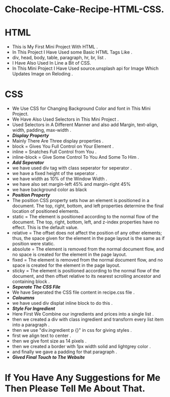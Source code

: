 # Chocolate-Cake-Recipe-HTML-CSS.
# HTML
- This is My First Mini Project With HTML .
- In This Project I Have Used some Basic HTML Tags Like .
- div, head, body, table, paragraph, hr, br, list .
- I Have Also Used In Line a Bit of CSS.
- In This Mini Project I Have Used source.unsplash api for Image Which Updates Image on Reloding .
# CSS
- We Use CSS for Changing Background Color and font in This Mini Project.
- We Have Also Used Selectors in This Mini Project .
- Used Selectors in A Different Manner and also add Margin, text-align, width, padding, max-width .
- ***Display Property***
- Mainly There Are Three display properties .
- block = Gives You Full Control on Your Element .
- inline = Snatches Full Control from You .
- inline-block = Give Some Control To You And Some To Him .
- ***Add Seperator***
- we have used div tag with class seperator for seperator .
- we have a fixed height of the seperator .
- we have width as 10% of the Window Width .
- we have also set margin-left 45% and margin-right 45%
- we have background color as black
- ***Position Property***
- The position CSS property sets how an element is positioned in a document. The top, right, bottom, and left properties determine the final location of positioned elements.
- static = The element is positioned according to the normal flow of the document. The top, right, bottom, left, and z-index properties have no effect. This is the default value.
- relative = The offset does not affect the position of any other elements; thus, the space given for the element in the page layout is the same as if position were static.
- absolute = The element is removed from the normal document flow, and no space is created for the element in the page layout.
- fixed = The element is removed from the normal document flow, and no space is created for the element in the page layout.
- sticky = The element is positioned according to the normal flow of the document, and then offset relative to its nearest scrolling ancestor and containing block .
- ***Seperate The CSS File***
- We have Seperated the CSS file content in recipe.css file .
- ***Coloumns***
- we have used div displat inline block  to do this .
- ***Style For Ingredient***
- Here First We Combine our ingredients and prices into a single list .
- then we created a div with class ingredient and transform every list item into a paragraph .
- then we use "div.ingredient p {}" in css for giving styles .
- first we align text to center .
- then we give font size as 14 pixels .
- then we created a border with 1px width solid and lightgrey color .
- and finally we gave a padding for that paragraph .
- ***Gived Final Touch to The Website***
# If You Have Any Suggestions for Me Then Please Tell Me About That.